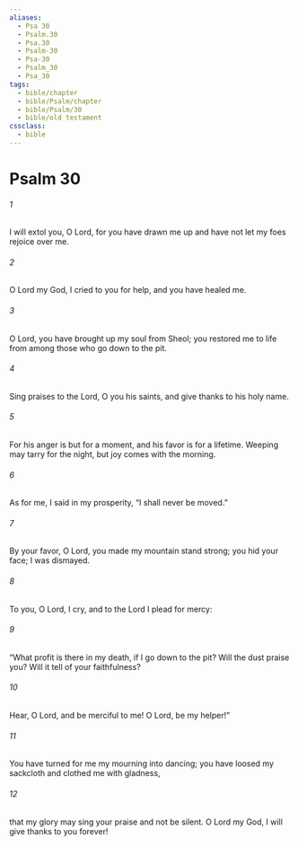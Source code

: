 ```yaml
---
aliases:
  - Psa 30
  - Psalm.30
  - Psa.30
  - Psalm-30
  - Psa-30
  - Psalm_30
  - Psa_30
tags:
  - bible/chapter
  - bible/Psalm/chapter
  - bible/Psalm/30
  - bible/old testament
cssclass:
  - bible
---
```


# Psalm 30

###### 1
I will extol you, O Lord, for you have drawn me up and have not let my foes rejoice over me.
###### 2
O Lord my God, I cried to you for help, and you have healed me.
###### 3
O Lord, you have brought up my soul from Sheol; you restored me to life from among those who go down to the pit.
###### 4
Sing praises to the Lord, O you his saints, and give thanks to his holy name.
###### 5
For his anger is but for a moment, and his favor is for a lifetime.   Weeping may tarry for the night, but joy comes with the morning.
###### 6
As for me, I said in my prosperity, “I shall never be moved.”
###### 7
By your favor, O Lord, you made my mountain stand strong; you hid your face; I was dismayed.
###### 8
To you, O Lord, I cry, and to the Lord I plead for mercy:
###### 9
“What profit is there in my death, if I go down to the pit? Will the dust praise you? Will it tell of your faithfulness?
###### 10
Hear, O Lord, and be merciful to me! O Lord, be my helper!”
###### 11
You have turned for me my mourning into dancing; you have loosed my sackcloth and clothed me with gladness,
###### 12
that my glory may sing your praise and not be silent. O Lord my God, I will give thanks to you forever!


